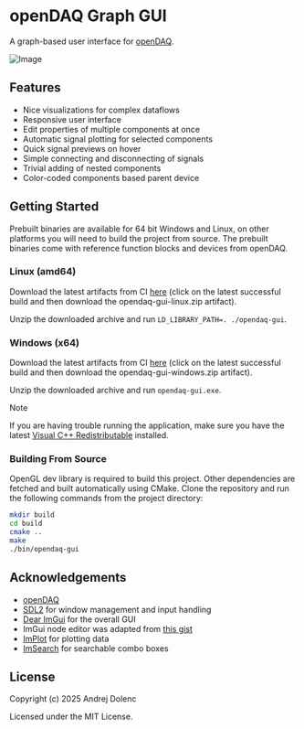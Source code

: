 openDAQ Graph GUI
=================

A graph-based user interface for [openDAQ](https://opendaq.com).

![Image](https://github.com/user-attachments/assets/a600e20e-7e2f-4e01-92f5-5312948fa25a)

## Features

 - Nice visualizations for complex dataflows
 - Responsive user interface
 - Edit properties of multiple components at once
 - Automatic signal plotting for selected components
 - Quick signal previews on hover
 - Simple connecting and disconnecting of signals
 - Trivial adding of nested components
 - Color-coded components based parent device

## Getting Started

Prebuilt binaries are available for 64 bit Windows and Linux, on other
platforms you will need to build the project from source. The prebuilt
binaries come with reference function blocks and devices from openDAQ.

### Linux (amd64)
Download the latest artifacts from CI
[here](https://github.com/adolenc/opendaq-node-gui/actions) (click on the
latest successful build and then download the opendaq-gui-linux.zip
artifact).

Unzip the downloaded archive and run `LD_LIBRARY_PATH=. ./opendaq-gui`.

### Windows (x64)
Download the latest artifacts from CI
[here](https://github.com/adolenc/opendaq-node-gui/actions) (click on the
latest successful build and then download the opendaq-gui-windows.zip
artifact).

Unzip the downloaded archive and run `opendaq-gui.exe`.

> [!NOTE]
> If you are having trouble running the application, make sure you have the latest
> [Visual C++ Redistributable](https://learn.microsoft.com/en-us/cpp/windows/latest-supported-vc-redist)
> installed.

### Building From Source

OpenGL dev library is required to build this project.
Other dependencies are fetched and built automatically using CMake.
Clone the repository and run the following commands from the project directory:

```sh
mkdir build
cd build
cmake ..
make
./bin/opendaq-gui
```

## Acknowledgements

 - [openDAQ](https://opendaq.com)
 - [SDL2](https://www.libsdl.org/) for window management and input handling
 - [Dear ImGui](https://github.com/ocornut/imgui) for the overall GUI
 - ImGui node editor was adapted from [this gist](https://gist.github.com/ChemistAion/0cd64b71711d81661344af040c142c1c)
 - [ImPlot](https://github.com/epezent/implot) for plotting data
 - [ImSearch](https://github.com/GuusKemperman/imsearch) for searchable combo boxes

## License

Copyright (c) 2025 Andrej Dolenc

Licensed under the MIT License.
